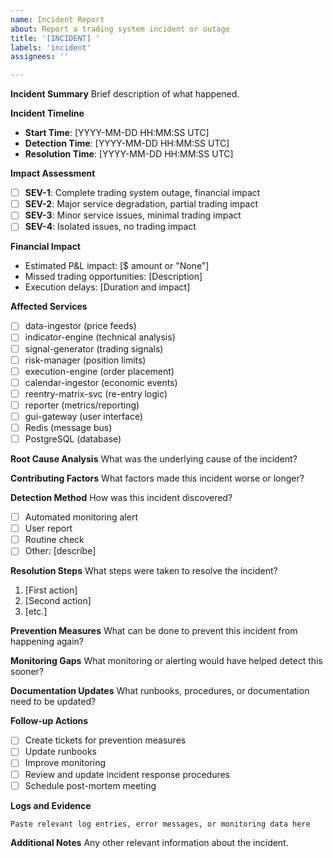 ```yaml
---
name: Incident Report
about: Report a trading system incident or outage
title: '[INCIDENT] '
labels: 'incident'
assignees: ''

---
```


**Incident Summary**
Brief description of what happened.

**Incident Timeline**
- **Start Time**: [YYYY-MM-DD HH:MM:SS UTC]
- **Detection Time**: [YYYY-MM-DD HH:MM:SS UTC] 
- **Resolution Time**: [YYYY-MM-DD HH:MM:SS UTC]

**Impact Assessment**
- [ ] **SEV-1**: Complete trading system outage, financial impact
- [ ] **SEV-2**: Major service degradation, partial trading impact
- [ ] **SEV-3**: Minor service issues, minimal trading impact
- [ ] **SEV-4**: Isolated issues, no trading impact

**Financial Impact**
- Estimated P&L impact: [$ amount or "None"]
- Missed trading opportunities: [Description]
- Execution delays: [Duration and impact]

**Affected Services**
- [ ] data-ingestor (price feeds)
- [ ] indicator-engine (technical analysis)
- [ ] signal-generator (trading signals)
- [ ] risk-manager (position limits)
- [ ] execution-engine (order placement)
- [ ] calendar-ingestor (economic events)
- [ ] reentry-matrix-svc (re-entry logic)
- [ ] reporter (metrics/reporting)
- [ ] gui-gateway (user interface)
- [ ] Redis (message bus)
- [ ] PostgreSQL (database)

**Root Cause Analysis**
What was the underlying cause of the incident?

**Contributing Factors**
What factors made this incident worse or longer?

**Detection Method**
How was this incident discovered?
- [ ] Automated monitoring alert
- [ ] User report
- [ ] Routine check
- [ ] Other: [describe]

**Resolution Steps**
What steps were taken to resolve the incident?
1. [First action]
2. [Second action]
3. [etc.]

**Prevention Measures**
What can be done to prevent this incident from happening again?

**Monitoring Gaps**
What monitoring or alerting would have helped detect this sooner?

**Documentation Updates**
What runbooks, procedures, or documentation need to be updated?

**Follow-up Actions**
- [ ] Create tickets for prevention measures
- [ ] Update runbooks
- [ ] Improve monitoring
- [ ] Review and update incident response procedures
- [ ] Schedule post-mortem meeting

**Logs and Evidence**
```
Paste relevant log entries, error messages, or monitoring data here
```

**Additional Notes**
Any other relevant information about the incident.